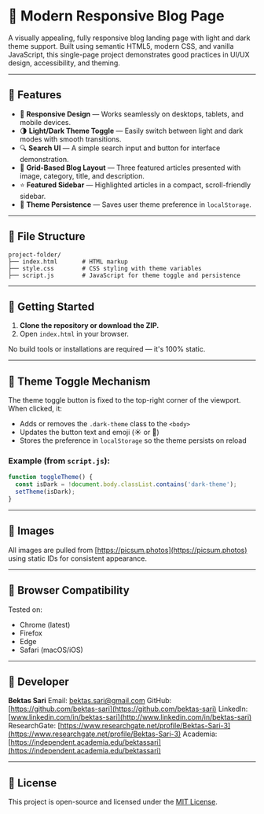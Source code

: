 # 📰 Modern Responsive Blog Page

A visually appealing, fully responsive blog landing page with light and dark theme support. Built using semantic HTML5, modern CSS, and vanilla JavaScript, this single-page project demonstrates good practices in UI/UX design, accessibility, and theming.

---

## 🌟 Features

* 📱 **Responsive Design** — Works seamlessly on desktops, tablets, and mobile devices.
* 🌗 **Light/Dark Theme Toggle** — Easily switch between light and dark modes with smooth transitions.
* 🔍 **Search UI** — A simple search input and button for interface demonstration.
* 📰 **Grid-Based Blog Layout** — Three featured articles presented with image, category, title, and description.
* ⭐ **Featured Sidebar** — Highlighted articles in a compact, scroll-friendly sidebar.
* 💾 **Theme Persistence** — Saves user theme preference in `localStorage`.

---

## 📁 File Structure

```
project-folder/
├── index.html       # HTML markup
├── style.css        # CSS styling with theme variables
├── script.js        # JavaScript for theme toggle and persistence
```

---

## 🚀 Getting Started

1. **Clone the repository or download the ZIP.**
2. Open `index.html` in your browser.

No build tools or installations are required — it's 100% static.

---

## 🌙 Theme Toggle Mechanism

The theme toggle button is fixed to the top-right corner of the viewport. When clicked, it:

* Adds or removes the `.dark-theme` class to the `<body>`
* Updates the button text and emoji (☀️ or 🌙)
* Stores the preference in `localStorage` so the theme persists on reload

### Example (from `script.js`):

```js
function toggleTheme() {
  const isDark = !document.body.classList.contains('dark-theme');
  setTheme(isDark);
}
```

---

## 📸 Images

All images are pulled from [https://picsum.photos](https://picsum.photos) using static IDs for consistent appearance.

---

## 🧪 Browser Compatibility

Tested on:

* Chrome (latest)
* Firefox
* Edge
* Safari (macOS/iOS)

---

## 👤 Developer

**Bektas Sari**
Email: [bektas.sari@gmail.com](mailto:bektas.sari@gmail.com)
GitHub: [https://github.com/bektas-sari](https://github.com/bektas-sari)
LinkedIn: [www.linkedin.com/in/bektas-sari](http://www.linkedin.com/in/bektas-sari)
ResearchGate: [https://www.researchgate.net/profile/Bektas-Sari-3](https://www.researchgate.net/profile/Bektas-Sari-3)
Academia: [https://independent.academia.edu/bektassari](https://independent.academia.edu/bektassari)

---

## 📄 License

This project is open-source and licensed under the [MIT License](https://opensource.org/licenses/MIT).
